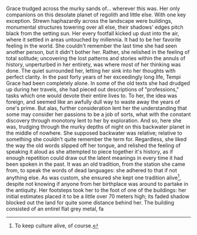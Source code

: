 Grace trudged across the murky sands of... wherever this was. Her only companions on this desolate planet of regolith and little else. With one key exception. Strewn haphazardly across the landscape were buildings, monumental structures towering over all else, their shadows' edges pitch black from the setting sun. Her every footfall kicked up dust into the air, where it settled in areas untouched by millennia. It had to be her favorite feeling in the world. She couldn't remember the last time she had seen another person, but it didn't bother her. Rather, she relished in the feeling of total solitude; uncovering the lost patterns and stories within the annuls of history, unperturbed in her entirety, was where most of her thinking was done. The quiet surrounded her, letting her sink into her thoughts with perfect clarity. In the past forty years of her exceedingly long life, Tempi Grace had been completely alone. In some of the old texts she had drudged up during her travels, she had pieced out descriptions of "professions," tasks which one would devote their entire lives to. To her, the idea was foreign, and seemed like an awfully dull way to waste away the years of one's prime. But alas, further consideration lent her the understanding that some may consider her passions to be a job of sorts, what with the constant discovery through monotony lent to her by exploration. And so, here she was, trudging through the murky depths of night on this backwater planet in the middle of nowhere. She supposed backwater was relative; relative to something she couldn't quite remember the term for. Regardless, she liked the way the old words slipped off her tongue, and relished the feeling of speaking it aloud as she attempted to piece together it's history, as if enough repetition could draw out the latent meanings in every time it had been spoken in the past. It was an old tradition, from the station she came from, to speak the words of dead languages: she adhered to that if not anything else. As was custom, she ensured she kept one tradition alive[^1], despite not knowing if anyone from her birthplace was around to partake in the antiquity.
Her footsteps took her to the foot of one of the buildings: her initial estimates placed it to be a little over 70 meters high; its faded shadow blocked out the land for quite some distance behind her. The building consisted of an entirel flat grey metal, fa

[^1]: To keep culture alive, of course.